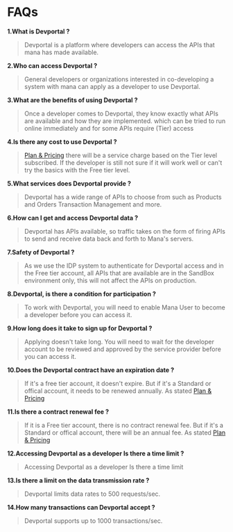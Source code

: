 # FAQs

**1.What is Devportal ?**
> Devportal is a platform where developers can access the APIs that mana has made available.

**2.Who can access Devportal ?**
> General developers or organizations interested in co-developing a system with mana can apply as a developer to use Devportal.

**3.What are the benefits of using Devportal ?**
> Once a developer comes to Devportal, they know exactly what APIs are available and how they are implemented. which can be tried to run online immediately and for some APIs require (Tier) access

**4.Is there any cost to use Devportal ?**
>[Plan & Pricing](../Plan&Pricing/Plan&Pricing.md) there will be a service charge based on the Tier level subscribed. If the developer is still not sure if it will work well or can't try the basics with the Free tier level.

**5.What services does Devportal provide ?**
> Devportal has a wide range of APIs to choose from such as Products and Orders Transaction Management and more.

**6.How can I get and access Devportal data ?**
> Devportal has APIs available, so traffic takes on the form of firing APIs to send and receive data back and forth to Mana's servers.

**7.Safety of Devportal ?**
> As we use the IDP system to authenticate for Devportal access and in the Free tier account, all APIs that are available are in the SandBox environment only, this will not affect the APIs on production.

**8.Devportal, is there a condition for participation ?**
> To work with Devportal, you will need to enable Mana User to become a developer before you can access it.

**9.How long does it take to sign up for Devportal ?**
> Applying doesn't take long. You will need to wait for the developer account to be reviewed and approved by the service provider before you can access it.

**10.Does the Devportal contract have an expiration date ?**
> If it's a free tier account, it doesn't expire. But if it's a Standard or offical account, it needs to be renewed annually. As stated [Plan & Pricing](../Plan&Pricing/Plan&Pricing.md)

**11.Is there a contract renewal fee ?**
> If it is a Free tier account, there is no contract renewal fee. But if it's a Standard or offical account, there will be an annual fee. As stated [Plan & Pricing](../Plan&Pricing/Plan&Pricing.md)

**12.Accessing Devportal as a developer Is there a time limit ?**
> Accessing Devportal as a developer Is there a time limit

**13.Is there a limit on the data transmission rate ?**
> Devportal limits data rates to 500 requests/sec.

**14.How many transactions can Devportal accept ?**
> Devportal supports up to 1000 transactions/sec.

